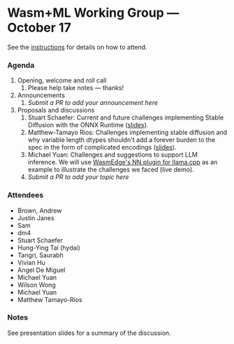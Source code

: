 # Wasm+ML Working Group &mdash; October 17

See the [instructions](../README.md) for details on how to attend.

### Agenda

1. Opening, welcome and roll call
    1. Please help take notes &mdash; thanks!
1. Announcements
    1. _Submit a PR to add your announcement here_
1. Proposals and discussions
    1. Stuart Schaefer: Current and future challenges implementing Stable Diffusion with the ONNX
       Runtime ([slides][ss-slides]).
    1. Matthew-Tamayo Rios: Challenges implementing stable diffusion and why variable length dtypes
       shouldn't add a forever burden to the spec in the form of complicated encodings
       ([slides][mtr-slides]).
    1. Michael Yuan: Challenges and suggestions to support LLM inference. We will use [WasmEdge's NN
       plugin for llama.cpp] as an example to illustrate the challenges we faced (live demo).
    1. _Submit a PR to add your topic here_

[WasmEdge's NN plugin for llama.cpp]: https://github.com/second-state/WasmEdge-WASINN-examples/tree/master/wasmedge-ggml-llama-interactive
[ss-slides]: ML-10-17-ss-slides.pdf
[mtr-slides]: ML-10-17-mtr-slides.pdf

### Attendees

- Brown, Andrew
- Justin Janes
- Sam
- dm4
- Stuart Schaefer
- Hung-Ying Tai (hydai)
- Tangri, Saurabh
- Vivian Hu
- Angel De Miguel
- Michael Yuan
- Wilson Wong
- Michael Yuan
- Matthew Tamayo-Rios

### Notes

See presentation slides for a summary of the discussion.

